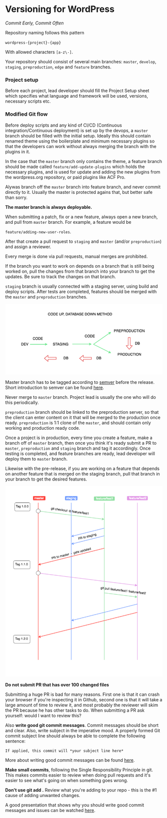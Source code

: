 # Versioning for WordPress

*Commit Early, Commit Often*

Repository naming follows this pattern

`wordpress-{project}-{app}`

With allowed characters `[a-z\-]`.

Your repository should consist of several main branches: `master`, `develop`, `staging`, `preproduction`, `edge` and `feature` branches.

### Project setup

Before each project, lead developer should fill the Project Setup sheet which specifies what language and framework will be used, versions, necessary scripts etc.

### Modified Git flow

Before deploy scripts and any kind of CI/CD (Continuous integration/Continuous deployment) is set up by the devops, a `master` branch should be filled with the initial setup. Ideally this should contain renamed theme using the boilerplate and minimum necessary plugins so that the developers can work without always merging the branch with the plugins in it.

In the case that the `master` branch only contains the theme, a feature branch should be made called `feature/add-update-plugins` which holds the necessary plugins, and is used for update and adding the new plugins from the wordpress.org repository, or paid plugins like ACF Pro.

Alywas branch off the `master` branch into feature branch, and never commit directly to it. Usually the master is protected agains that, but better safe than sorry.

**The master branch is always deployable.**

When submitting a patch, fix or a new feature, always open a new branch, and pull from `master` branch. For example, a feature would be

`feature/adding-new-user-roles`.

After that create a pull request to `staging` and `master` (and/or `preproduction`) and assign a reviewer.

Every merge is done via pull requests, manual merges are prohibited.

If the branch you want to work on depends on a branch that is still being worked on, pull the changes from that branch into your branch to get the updates. Be sure to track the changes on that branch.

`staging` branch is usually connected with a staging server, using build and deploy scripts. After tests are completed, features should be merged with the `master` and `preproduction` branches.

![Code flow](/img/code-flow.png)

Master branch has to be tagged according to [semver](http://semver.org/) before the release. Short introduction to semver can be found [here](https://www.sitepoint.com/semantic-versioning-why-you-should-using/).

Never merge to `master` branch. Project lead is usually the one who will do this periodically.

`preproduction` branch should be linked to the preproduction server, so that the client can enter content on it that will be merged to the production once ready. `preproduction` is 1:1 clone of the `master`, and should contain only working and production ready code.

Once a project is in production, every time you create a feature, make a branch off of `master` branch, then once you think it's ready submit a PR to `master`, `preproduction` and `staging` branch and tag it accordingly. Once testing is completed, and feature branches are ready, lead developer will deploy them to `master` branch.

Likewise with the pre-release, if you are working on a feature that depends on another feature that is merged on the staging branch, pull that branch in your branch to get the desired features.

![Git flow](/img/gitflow.png)

**Do not submit PR that has over 100 changed files**

Submitting a huge PR is bad for many reasons. First one is that it can crash your browser if you're inspecting it in Github, second one is that it will take a large amount of time to review it, and most probably the reviewer will skim the PR because he has other tasks to do. When submitting a PR ask yourself: would I want to review this?

Also **write good git commit messages**. Commit messages should be short and clear. Also, write subject in the imperative mood. A properly formed Git commit subject line should always be able to complete the following sentence:

```
If applied, this commit will *your subject line here*
```

More about writing good commit messages can be found [here](https://chris.beams.io/posts/git-commit/).

**Make small commits**, following the Single Responsibility Principle in git. This makes commits easier to review when doing pull requests and it's easier to see what's going on when something goes wrong.

**Don't use git add .** Review what you're adding to your repo - this is the #1 cause of adding unwanted changes.

A good presentation that shows why you should write good commit messages and issues can be watched [here](https://wordpress.tv/2018/07/12/k-adam-white-what-we-forget-to-test/).
